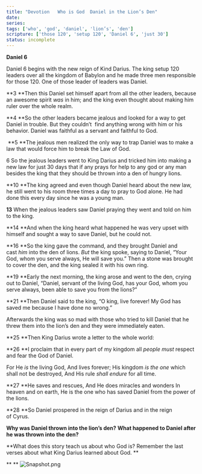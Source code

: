 ```yaml
---
title: "Devotion   Who is God  Daniel in the Lion’s Den"
date: 
series: 
tags: ['who', 'god', 'daniel', 'lion’s', 'den']
scripture: ['those 120', 'setup 120', 'Daniel 6', 'just 30']
status: incomplete
---
```


**Daniel 6**

Daniel 6 begins with the new reign of Kind Darius. The king setup 120 leaders over all the kingdom of Babylon and he made three men responsible for those 120. One of those leader of leaders was Daniel.

**3 **Then this Daniel set himself apart from all the other leaders, because an awesome spirit *was* in him; and the king even thought about making him ruler over the whole realm.

**4 **So the other leaders became jealous and looked for a way to get Daniel in trouble. But they couldn’t  find anything wrong with him or his behavior. Daniel was faithful as a servant and faithful to God.

 **5 **The jealous men realized the only way to trap Daniel was to make a law that would force him to break the Law of God.

6 So the jealous leaders went to King Darius and tricked him into making a new law for just 30 days that if any prays for help to any god or any man besides the king that they should be thrown into a den of hungry lions.

**10 **The king agreed and even though Daniel heard about the new law, he still went to his room three times a day to pray to God alone. He had done this every day since he was a young man.

**13** When the jealous leaders saw Daniel praying they went and told on him to the king.

**14 **And when the king heard what happened he was very upset with himself and sought a way to save Daniel, but he could not.

**16 **So the king gave the command, and they brought Daniel and cast *him* into the den of lions. *But* the king spoke, saying to Daniel, “Your God, whom you serve always, He will save you.” Then a stone was brought to cover the den, and the king sealed it with his own ring.

**19 **Early the next morning, the king arose and went to the den, crying out to Daniel, “Daniel, servant of the living God, has your God, whom you serve always, been able to save you from the lions?”

**21 **Then Daniel said to the king, “O king, live forever! My God has saved me because I have done no wrong.”

Afterwards the king was so mad with those who tried to kill Daniel that he threw them into the lion’s den and they were immediately eaten.

**25 **Then King Darius wrote a letter to the whole world:

**26 **I proclaim that in every part of my kingdom all *people must* respect and fear the God of Daniel.

For He *is* the living God,
And lives forever;
His kingdom *is the one* which shall not be destroyed,
And His rule *shall endure* for all time.

**27 **He saves and rescues,
And He does miracles and wonders
In heaven and on earth,
He is the one who has saved Daniel from the power of the lions.

**28 **So Daniel prospered in the reign of Darius and in the reign of Cyrus.

**Why was Daniel thrown into the lion’s den?**
**What happened to Daniel after he was thrown into the den?**

**What does this story teach us about who God is? Remember the last verses about what King Darius learned about God. **

**
**
![Snapshot.png](Snapshot-2.png)